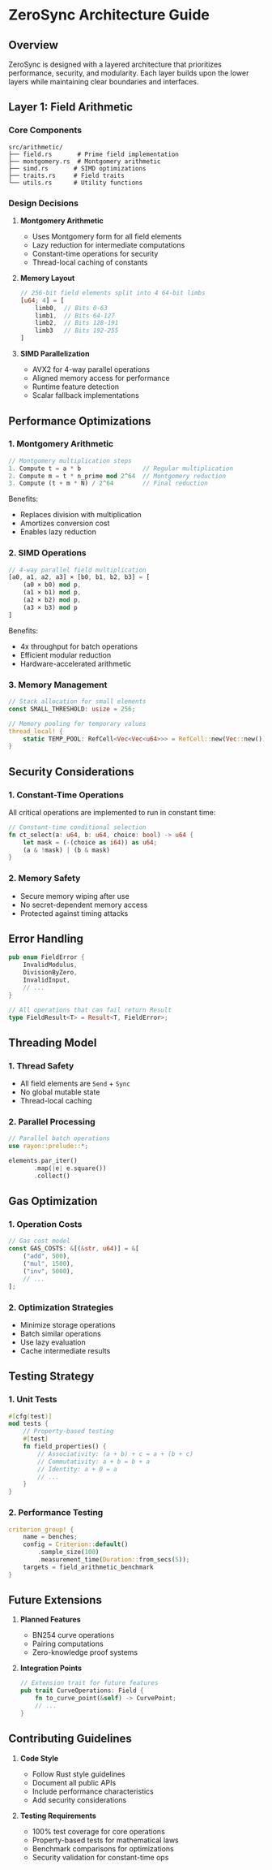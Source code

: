 # ZeroSync Architecture Guide

## Overview

ZeroSync is designed with a layered architecture that prioritizes performance, security, and modularity. Each layer builds upon the lower layers while maintaining clear boundaries and interfaces.

## Layer 1: Field Arithmetic

### Core Components

```
src/arithmetic/
├── field.rs       # Prime field implementation
├── montgomery.rs  # Montgomery arithmetic
├── simd.rs       # SIMD optimizations
├── traits.rs     # Field traits
└── utils.rs      # Utility functions
```

### Design Decisions

1. **Montgomery Arithmetic**
   - Uses Montgomery form for all field elements
   - Lazy reduction for intermediate computations
   - Constant-time operations for security
   - Thread-local caching of constants

2. **Memory Layout**
   ```rust
   // 256-bit field elements split into 4 64-bit limbs
   [u64; 4] = [
       limb0,  // Bits 0-63
       limb1,  // Bits 64-127
       limb2,  // Bits 128-191
       limb3   // Bits 192-255
   ]
   ```

3. **SIMD Parallelization**
   - AVX2 for 4-way parallel operations
   - Aligned memory access for performance
   - Runtime feature detection
   - Scalar fallback implementations

## Performance Optimizations

### 1. Montgomery Arithmetic

```rust
// Montgomery multiplication steps
1. Compute t = a * b                 // Regular multiplication
2. Compute m = t * n_prime mod 2^64  // Montgomery reduction
3. Compute (t + m * N) / 2^64        // Final reduction
```

Benefits:
- Replaces division with multiplication
- Amortizes conversion cost
- Enables lazy reduction

### 2. SIMD Operations

```rust
// 4-way parallel field multiplication
[a0, a1, a2, a3] × [b0, b1, b2, b3] = [
    (a0 × b0) mod p,
    (a1 × b1) mod p,
    (a2 × b2) mod p,
    (a3 × b3) mod p
]
```

Benefits:
- 4x throughput for batch operations
- Efficient modular reduction
- Hardware-accelerated arithmetic

### 3. Memory Management

```rust
// Stack allocation for small elements
const SMALL_THRESHOLD: usize = 256;

// Memory pooling for temporary values
thread_local! {
    static TEMP_POOL: RefCell<Vec<Vec<u64>>> = RefCell::new(Vec::new());
}
```

## Security Considerations

### 1. Constant-Time Operations

All critical operations are implemented to run in constant time:

```rust
// Constant-time conditional selection
fn ct_select(a: u64, b: u64, choice: bool) -> u64 {
    let mask = (-(choice as i64)) as u64;
    (a & !mask) | (b & mask)
}
```

### 2. Memory Safety

- Secure memory wiping after use
- No secret-dependent memory access
- Protected against timing attacks

## Error Handling

```rust
pub enum FieldError {
    InvalidModulus,
    DivisionByZero,
    InvalidInput,
    // ...
}

// All operations that can fail return Result
type FieldResult<T> = Result<T, FieldError>;
```

## Threading Model

### 1. Thread Safety

- All field elements are `Send` + `Sync`
- No global mutable state
- Thread-local caching

### 2. Parallel Processing

```rust
// Parallel batch operations
use rayon::prelude::*;

elements.par_iter()
       .map(|e| e.square())
       .collect()
```

## Gas Optimization

### 1. Operation Costs

```rust
// Gas cost model
const GAS_COSTS: &[(&str, u64)] = &[
    ("add", 500),
    ("mul", 1500),
    ("inv", 5000),
    // ...
];
```

### 2. Optimization Strategies

- Minimize storage operations
- Batch similar operations
- Use lazy evaluation
- Cache intermediate results

## Testing Strategy

### 1. Unit Tests

```rust
#[cfg(test)]
mod tests {
    // Property-based testing
    #[test]
    fn field_properties() {
        // Associativity: (a + b) + c = a + (b + c)
        // Commutativity: a + b = b + a
        // Identity: a + 0 = a
        // ...
    }
}
```

### 2. Performance Testing

```rust
criterion_group! {
    name = benches;
    config = Criterion::default()
        .sample_size(100)
        .measurement_time(Duration::from_secs(5));
    targets = field_arithmetic_benchmark
}
```

## Future Extensions

1. **Planned Features**
   - BN254 curve operations
   - Pairing computations
   - Zero-knowledge proof systems

2. **Integration Points**
   ```rust
   // Extension trait for future features
   pub trait CurveOperations: Field {
       fn to_curve_point(&self) -> CurvePoint;
       // ...
   }
   ```

## Contributing Guidelines

1. **Code Style**
   - Follow Rust style guidelines
   - Document all public APIs
   - Include performance characteristics
   - Add security considerations

2. **Testing Requirements**
   - 100% test coverage for core operations
   - Property-based tests for mathematical laws
   - Benchmark comparisons for optimizations
   - Security validation for constant-time ops 